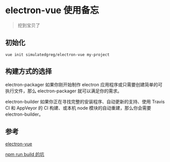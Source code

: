 # electron-vue 使用备忘

> 挖到宝贝了

## 初始化

```shell
vue init simulatedgreg/electron-vue my-project
```

## 构建方式的选择

electron-packager
如果你刚开始制作 electron 应用程序或只需要创建简单的可执行文件，那么 electron-packager 就可以满足你的需求。

electron-builder
如果你正在寻找完整的安装程序、自动更新的支持、使用 Travis CI 和 AppVeyor 的 CI 构建、或本机 node 模块的自动重建，那么你会需要 electron-builder。

## 参考

[electron-vue](https://simulatedgreg.gitbooks.io/electron-vue/content/cn/)

[npm run build 的坑](https://segmentfault.com/a/1190000012899824)

